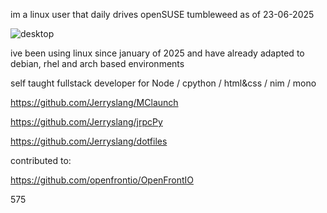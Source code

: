 im a linux user that daily drives openSUSE tumbleweed as of 23-06-2025

![desktop](https://i.imgur.com/2aJUNZz.png)

ive been using linux since january of 2025 and have already adapted to debian, rhel and arch based environments

self taught fullstack developer for Node / cpython / html&css / nim / mono

https://github.com/Jerryslang/MClaunch

https://github.com/Jerryslang/jrpcPy

https://github.com/Jerryslang/dotfiles

contributed to:

https://github.com/openfrontio/OpenFrontIO

575
